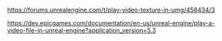 https://forums.unrealengine.com/t/play-video-texture-in-umg/458434/3

https://dev.epicgames.com/documentation/en-us/unreal-engine/play-a-video-file-in-unreal-engine?application_version=5.3
